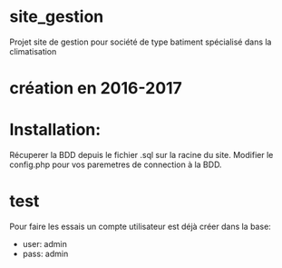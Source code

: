 # site_gestion
Projet site de gestion pour société de type batiment spécialisé dans la climatisation

# création en 2016-2017

# Installation: 
Récuperer la BDD depuis le fichier .sql sur la racine du site.
Modifier le config.php pour vos paremetres de connection à la BDD.

# test
Pour faire les essais un compte utilisateur est déjà créer dans la base:
- user: admin
- pass: admin

